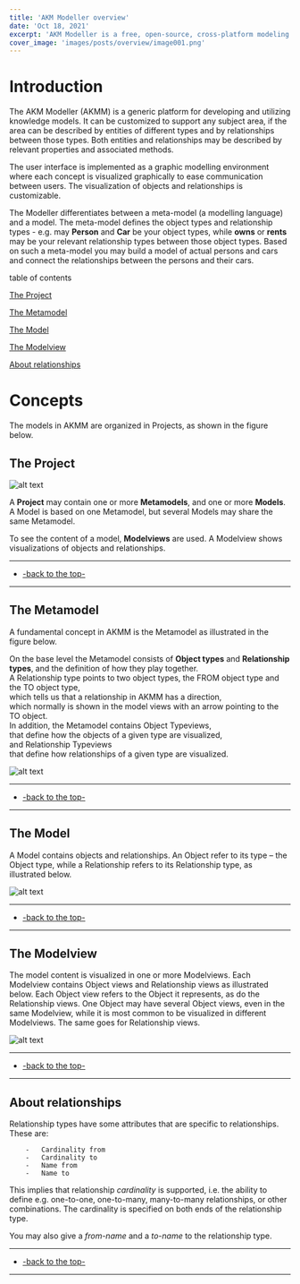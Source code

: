 ```yaml
---
title: 'AKM Modeller overview'
date: 'Oct 18, 2021'
excerpt: 'AKM Modeller is a free, open-source, cross-platform modeling tool. It is based on the AKM Modeller Core, which includes model and metamodel definitions, and a graphical user interface.'
cover_image: 'images/posts/overview/image001.png'
---
```


# Introduction

The AKM Modeller (AKMM) is a generic platform for developing and utilizing knowledge models. 
It can be customized to support any subject area, if the area can be described by entities of different types and by relationships between those types. Both entities and relationships may be described by relevant properties and associated methods.

The user interface is implemented as a graphic modelling environment where each concept is visualized graphically to ease communication between users. The visualization of objects and relationships is customizable.

The Modeller differentiates between a meta-model (a modelling language) and a model. 
The meta-model defines the object types and relationship types - e.g. may <b>Person</b> and <b>Car</b> be your object types, 
while <b>owns</b> or <b>rents</b> may be your relevant relationship types between those object types. 
Based on such a meta-model you may build a model of actual persons and cars and connect the relationships between the persons and their cars.

table of contents

[The Project](#the-project)

[The Metamodel](#the-metamodel)

[The Model](#the-model)

[The Modelview](#the-modelview)

[About relationships](#about-relationships)


# Concepts

The models in AKMM are organized in Projects, as shown in the figure below.

## The Project

![alt text](/images/posts/overview/image001.png)

A <b>Project</b> may contain one or more <b>Metamodels</b>, and one or more <b>Models</b>. 
A Model is based on one Metamodel, but several Models may share the same Metamodel. 

To see the content of a model, <b>Modelviews</b> are used. A Modelview shows visualizations of objects and relationships.

---
 - [-back to the top-](#introduction)
---

## The Metamodel

A fundamental concept in AKMM is the Metamodel as illustrated in the figure below.

On the base level the Metamodel consists of <b>Object types</b> and <b>Relationship types</b>, 
and the definition of how they play together. <br>
A Relationship type points to two object types, 
the FROM object type and the TO object type, <br>
which tells us that a relationship in AKMM has a direction, <br> 
which normally is shown in the model views with an arrow pointing to the TO object. <br>
In addition, 
the Metamodel contains Object Typeviews, <br>
that define how the objects of a given type are visualized, <br>
and Relationship Typeviews <br>
that define how relationships of a given type are visualized.

![alt text](/images/posts/overview/image002.png)

---
 - [-back to the top-](#introduction)
---


## The Model

A Model contains objects and relationships. An Object refer to its type – the Object type, while a Relationship refers to its Relationship type, as illustrated below. 

![alt text](/images/posts/overview/image003.png)

---
 - [-back to the top-](#introduction)
---

## The Modelview

The model content is visualized in one or more Modelviews. Each Modelview contains Object
views and Relationship views as illustrated below. Each Object view refers to the Object it
represents, as do the Relationship views.
One Object may have several Object views, even in the same Modelview, while it is most
common to be visualized in different Modelviews. The same goes for Relationship views.

![alt text](/images/posts/overview/image004.png)

---
 - [-back to the top-](#introduction)
---
 
## About relationships

Relationship types have some attributes that are specific to relationships.
These are:

        -	Cardinality from
        -	Cardinality to
        -	Name from
        -	Name to

This implies that relationship *cardinality* is supported, i.e. the ability to define e.g. one-to-one, one-to-many, many-to-many relationships, or other combinations. The cardinality is specified on both ends of the relationship type.

You may also give a *from-name* and a *to-name* to the relationship type.

---
 - [-back to the top-](#introduction)
---

